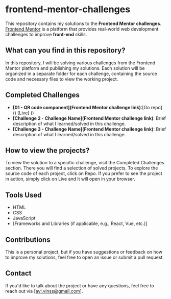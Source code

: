 

# frontend-mentor-challenges

This repository contains my solutions to the **Frontend Mentor challenges**. [Frontend Mentor](https://www.frontendmentor.io/home) is a platform that provides real-world web development challenges to improve **front-end** skills.

## What can you find in this repository?

In this repository, I will be solving various challenges from the Frontend Mentor platform and publishing my solutions. Each solution will be organized in a separate folder for each challenge, containing the source code and necessary files to view the working project.


## Completed Challenges

- **[01 - QR code component](Frontend Mentor challenge link)**:[Go repo] () [Live] ()
- **[Challenge 2 - Challenge Name](Frontend Mentor challenge link)**: Brief description of what I learned/solved in this challenge.
- **[Challenge 3 - Challenge Name](Frontend Mentor challenge link)**: Brief description of what I learned/solved in this challenge.

## How to view the projects?

To view the solution to a specific challenge, visit the Completed Challenges section. There you will find a selection of solved projects. To explore the source code of each project, click on Repo. If you prefer to see the project in action, simply click on Live and it will open in your browser.

## Tools Used

- HTML
- CSS
- JavaScript
- [Frameworks and Libraries (if applicable, e.g., React, Vue, etc.)]

## Contributions

This is a personal project, but if you have suggestions or feedback on how to improve my solutions, feel free to open an issue or submit a pull request.

## Contact

If you'd like to talk about the project or have any questions, feel free to reach out via [avl.vinss@gmail.com].
